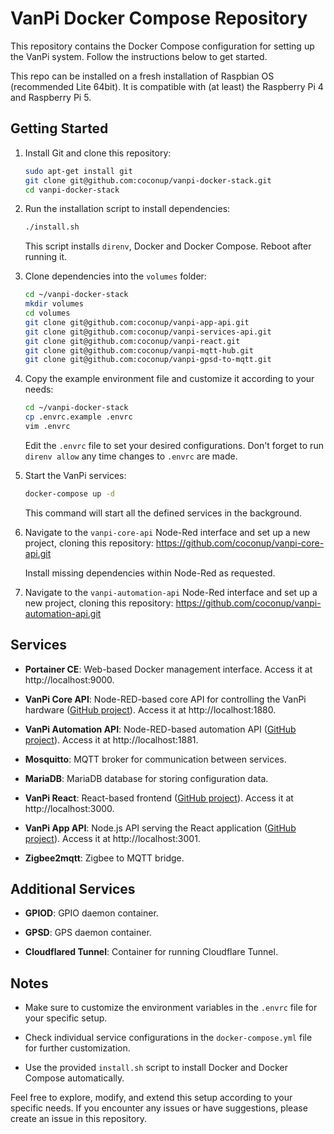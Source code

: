 
# VanPi Docker Compose Repository

This repository contains the Docker Compose configuration for setting up the VanPi system. Follow the instructions below to get started.

This repo can be installed on a fresh installation of Raspbian OS (recommended Lite 64bit). It is compatible with (at least) the Raspberry Pi 4 and Raspberry Pi 5.

## Getting Started

1.  Install Git and clone this repository:
    
    ```bash
    sudo apt-get install git
    git clone git@github.com:coconup/vanpi-docker-stack.git
    cd vanpi-docker-stack
    ```

2.  Run the installation script to install dependencies:
    
    ```bash
    ./install.sh
    ```
    
    This script installs `direnv`, Docker and Docker Compose. Reboot after running it.

3.  Clone dependencies into the `volumes` folder:

    ```bash
    cd ~/vanpi-docker-stack
    mkdir volumes
    cd volumes
    git clone git@github.com:coconup/vanpi-app-api.git
    git clone git@github.com:coconup/vanpi-services-api.git
    git clone git@github.com:coconup/vanpi-react.git
    git clone git@github.com:coconup/vanpi-mqtt-hub.git
    git clone git@github.com:coconup/vanpi-gpsd-to-mqtt.git
    ```

4.  Copy the example environment file and customize it according to your needs:
    
    ```bash
    cd ~/vanpi-docker-stack
    cp .envrc.example .envrc
    vim .envrc
    ```
    
    Edit the `.envrc` file to set your desired configurations. Don't forget to run `direnv allow` any time changes to `.envrc` are made.
    

5.  Start the VanPi services:
    
    ```bash
    docker-compose up -d
    ```
    
    This command will start all the defined services in the background.

6.  Navigate to the `vanpi-core-api` Node-Red interface and set up a new project, cloning this repository: https://github.com/coconup/vanpi-core-api.git

    Install missing dependencies within Node-Red as requested.

7.  Navigate to the `vanpi-automation-api` Node-Red interface and set up a new project, cloning this repository: https://github.com/coconup/vanpi-automation-api.git

## Services

  - **Portainer CE**: Web-based Docker management interface. Access it at http://localhost:9000.
    
  - **VanPi Core API**: Node-RED-based core API for controlling the VanPi hardware ([GitHub project](https://github.com/coconup/vanpi-core-api)). Access it at http://localhost:1880.
    
  - **VanPi Automation API**: Node-RED-based automation API ([GitHub project](https://github.com/coconup/vanpi-automation-api)). Access it at http://localhost:1881.
    
  - **Mosquitto**: MQTT broker for communication between services.
    
  - **MariaDB**: MariaDB database for storing configuration data.
    
  - **VanPi React**: React-based frontend ([GitHub project](https://github.com/coconup/vanpi-react)). Access it at http://localhost:3000.
    
  - **VanPi App API**: Node.js API serving the React application ([GitHub project](https://github.com/coconup/vanpi-app-api)). Access it at http://localhost:3001.
    
  - **Zigbee2mqtt**: Zigbee to MQTT bridge.
    

## Additional Services

  - **GPIOD**: GPIO daemon container.
    
  - **GPSD**: GPS daemon container.
    
  - **Cloudflared Tunnel**: Container for running Cloudflare Tunnel.
    

## Notes

  - Make sure to customize the environment variables in the `.envrc` file for your specific setup.
    
  - Check individual service configurations in the `docker-compose.yml` file for further customization.
    
  - Use the provided `install.sh` script to install Docker and Docker Compose automatically.
    

Feel free to explore, modify, and extend this setup according to your specific needs. If you encounter any issues or have suggestions, please create an issue in this repository.
